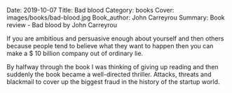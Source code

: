 Date: 2019-10-07
Title: Bad blood
Category: books
Cover: images/books/bad-blood.jpg
Book_author: John Carreyrou
Summary: Book review - Bad blood by John Carreyrou

If you are ambitious and persuasive enough about yourself and then others because people tend to believe what they want to happen then you can make a $ 10 billion company out of ordinary lie.

By halfway through the book I was thinking of giving up reading and then suddenly the book became a well-directed thriller. Attacks, threats and blackmail to cover up the biggest fraud in the history of the startup world.